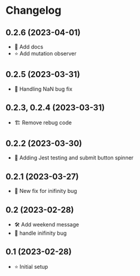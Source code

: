 # Changelog

## 0.2.6 (2023-04-01)
- 📖 Add docs 
- ⭐️ Add mutation observer

## 0.2.5 (2023-03-31)
- 🐞 Handling NaN bug fix

## 0.2.3, 0.2.4 (2023-03-31)
- 🏗️ Remove rebug code

## 0.2.2 (2023-03-30)
- 🚦 Adding Jest testing and submit button spinner

## 0.2.1 (2023-03-27)

- 🐞 New fix for inifinity bug

## 0.2 (2023-02-28)

- 🛠️ Add weekend message
- 🐞 handle inifinity bug

## 0.1 (2023-02-28)

- ⭐️ Initial setup 
